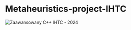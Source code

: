 # Metaheuristics-project-IHTC

![Zaawansowany C++ IHTC - 2024](https://github.com/user-attachments/assets/8d8485d7-dc5c-42b6-907f-2373c2a799d0)
